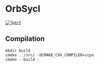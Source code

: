 # OrbSycl
![3dz2](https://github.com/rayhe88/OrbSycl/assets/30420297/57156e77-f572-4681-8807-1615720d2f3d=100x)

## Compilation

```
mkdir build
cmake ../src/ -DCMAKE_CXX_COMPILER=icpx
cmake --build .
```
